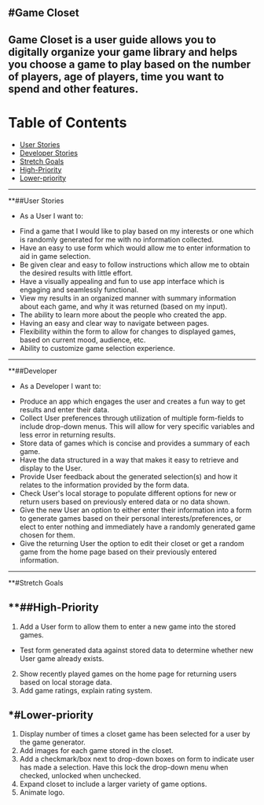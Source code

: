**#Game Closet**
---
Game Closet is a user guide allows you to digitally organize your game library and helps you choose a game to play based on the number of players, age of players, time you want to spend and other features.
---
# Table of Contents
  * [User Stories](#user-stories)
  * [Developer Stories](#developer)
  * [Stretch Goals](#stretch-goals)
  * [High-Priority](#high-priority)
  * [Lower-priority](#lower-priority)
---


**##User Stories <a id="user-stories"></a>

* As a User I want to:
+ Find a game that I would like to play based on my interests or one which is randomly generated for me with no information collected.
+ Have an easy to use form which would allow me to enter information to aid in game selection.
+ Be given clear and easy to follow instructions which allow me to obtain the desired results with little effort.
+ Have a visually appealing and fun to use app interface which is engaging and seamlessly functional.
+ View my results in an organized manner with summary information about each game, and why it was returned (based on my input).
+ The ability to learn more about the people who created the app.
+ Having an easy and clear way to navigate between pages.
+ Flexibility within the form to allow for changes to displayed games, based on current mood, audience, etc.
+ Ability to customize game selection experience.
---

**##Developer <a id="developer"></a>

* As a Developer I want to:
+ Produce an app which engages the user and creates a fun way to get results and enter their data.
+ Collect User preferences through utilization of multiple form-fields to include drop-down menus. This will allow for very specific variables and less error in returning results.
+ Store data of games which is concise and provides a summary of each game.
+ Have the data structured in a way that makes it easy to retrieve and display to the User.
+ Provide User feedback about the generated selection(s) and how it relates to the information provided by the form data.
+ Check User's local storage to populate different options for new or return users based on previously entered data or no data shown.
+ Give the new User an option to either enter their information into a form to generate games based on their personal interests/preferences, or elect to enter nothing and immediately have a randomly generated game chosen for them.
+ Give the returning User the option to edit their closet or get a random game from the home page based on their previously entered information.
---

**#Stretch Goals <a id="stretch-goals"></a>


**##High-Priority <a id="high-priority"></a>
---
1. Add a User form to allow them to enter a new game into the stored games.
  * Test form generated data against stored data to determine whether new User game already exists.
2. Show recently played games on the home page for returning users based on local storage data.
3. Add game ratings, explain rating system.

*#Lower-priority <a id="lower-priority"></a>
---
1. Display number of times a closet game has been selected for a user by the game generator.
2. Add images for each game stored in the closet.
3. Add a checkmark/box next to drop-down boxes on form to indicate user has made a selection. Have this lock the drop-down menu when checked, unlocked when unchecked.
4. Expand closet to include a larger variety of game options.
5. Animate logo.
